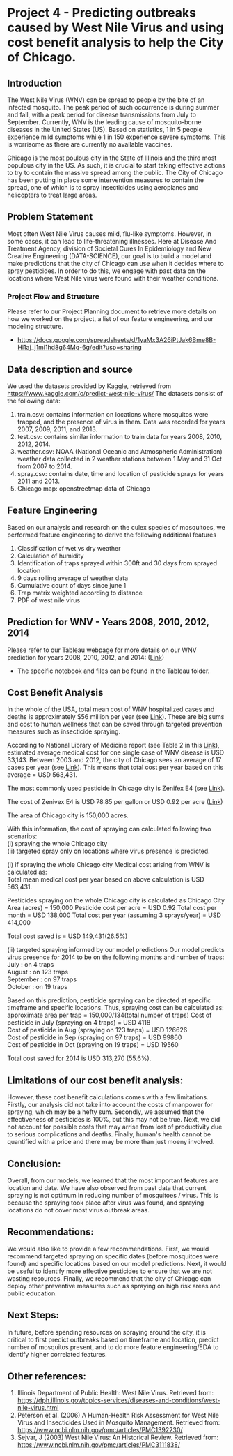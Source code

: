 # Project 4 - Predicting outbreaks caused by West Nile Virus and using cost benefit analysis to help the City of Chicago.

## Introduction

The West Nile Virus (WNV) can be spread to people by the bite of an infected mosquito. The peak period of such occurrence is during summer and fall, with a peak period for disease transmissions from July to September. Currently, WNV is the leading cause of mosquito-borne diseases in the United States (US). Based on statistics, 1 in 5 people experience mild symptoms while 1 in 150 experience severe symptoms. This is worrisome as there are currently no available vaccines.

Chicago is the most poulous city in the State of Illinois and the third most populous city in the US. As such, it is crucial to start taking effective actions to try to contain the massive spread among the public. The City of Chicago has been putting in place some intervention measures to contain the spread, one of which is to spray insecticides using aeroplanes and helicopters to treat large areas.

## Problem Statement

Most often West Nile Virus causes mild, flu-like symptoms. However, in some cases, it can lead to life-threatening illnesses. Here at Disease And Treatment Agency, division of Societal Cures In Epidemiology and New Creative Engineering (DATA-SCIENCE), our goal is to build a model and make predictions that the city of Chicago can use when it decides where to spray pesticides. In order to do this, we engage with past data on the locations where West Nile virus were found with their weather conditions.

### Project Flow and Structure
Please refer to our Project Planning document to retrieve more details on how we worked on the project, a list of our feature engineering, and our modeling structure. 
- https://docs.google.com/spreadsheets/d/1yaMx3A26iPtJak6Bme8B-Hl1aj_j1mi1hd8g64Mq-6g/edit?usp=sharing

## Data description and source

We used the datasets provided by Kaggle, retrieved from https://www.kaggle.com/c/predict-west-nile-virus/
The datasets consist of the following data:
1. train.csv: contains information on locations where mosquitos were trapped, and the presence of virus in them. Data was recorded for years 2007, 2009, 2011, and 2013.
2. test.csv: contains similar information to train data for years 2008, 2010, 2012, 2014.
3. weather.csv: NOAA (National Oceanic and Atmospheric Administration) weather data collected in 2 weather stations between 1 May and 31 Oct from 2007 to 2014.
4. spray.csv: contains date, time and location of pesticide sprays for years 2011 and 2013.
5. Chicago map: openstreetmap data of Chicago

## Feature Engineering
Based on our analysis and research on the culex species of mosquitoes, we performed feature engineering to derive the following additional features
1. Classification of wet vs dry weather
2. Calculation of humidity
3. Identification of traps sprayed within 300ft and 30 days from sprayed location
4. 9 days rolling average of weather data
5. Cumulative count of days since june 1
6. Trap matrix weighted according to distance
7. PDF of west nile virus

## Prediction for WNV - Years 2008, 2010, 2012, 2014
Please refer to our Tableau webpage for more details on our WNV prediction for years 2008, 2010, 2012, and 2014: 
([Link](https://public.tableau.com/app/profile/m.alexander8473/viz/WNV_16660866134960/Story1))
- The specific notebook and files can be found in the Tableau folder.

## Cost Benefit Analysis

In the whole of the USA, total mean cost of WNV hospitalized cases and deaths is approximately $56 million per year (see [Link](https://www.ncbi.nlm.nih.gov/pmc/articles/PMC3945683/)). These are big sums and cost to human wellness that can be saved through targeted prevention measures such as insecticide spraying.

According to National Library of Medicine report (see Table 2 in this [Link](https://www.ncbi.nlm.nih.gov/pmc/articles/PMC3322011/)), estimated average medical cost for one single case of WNV disease is USD 33,143.
Between 2003 and 2012, the city of Chicago sees an average of 17 cases per year (see [Link](https://www.chicago.gov/content/dam/city/depts/cdph/statistics_and_reports/CDInfo_2013_JULY_WNV.pdf)). 
This means that total cost per year based on this average = USD 563,431.

The most commonly used pesticide in Chicago city is Zenifex E4 (see [Link](https://www.chicago.gov/content/dam/city/depts/cdph/Mosquito-Borne-Diseases/Zenivex.pdf)).

The cost of Zenivex E4 is USD 78.85 per gallon or USD 0.92 per acre ([Link](http://www.centralmosquitocontrol.com/-/media/files/centralmosquitocontrol-na/us/resources-lit%20files/2015%20zenivex%20pricing%20brochure.pdf))

The area of Chicago city is 150,000 acres.

With this information, the cost of spraying can calculated following two scenarios:<br>
(i) spraying the whole Chicago city <br>
(ii) targeted spray only on locations where virus presence is predicted.

(i) if spraying the whole Chicago city
Medical cost arising from WNV is calculated as:<br>
    Total mean medical cost per year based on above calculation is USD 563,431.
    
Pesticides spraying on the whole Chicago city is calculated as
Chicago City Area (acres)       = 150,000
Pesticide cost per acre         =  USD 0.92
Total cost per month            = USD 138,000
Total cost per year (assuming 3 sprays/year) = USD 414,000

Total cost saved is =  USD 149,431(26.5%)

(ii) targeted spraying informed by our model predictions
Our model predicts virus presence for 2014 to be on the following months and number of traps:<br>
July : on 4 traps<br>
August : on 123 traps <br>
September : on 97 traps <br>
October : on 19 traps <br>

Based on this prediction, pesticide spraying can be directed at specific timeframe and specific locations.
Thus, spraying cost can be calculated as:
approximate area per trap    = 150,000/134(total number of traps)
Cost of pesticide in July (spraying on 4 traps) =  USD 4118 <br>
Cost of pesticide in Aug (spraying on 123 traps) =  USD 126626<br>
Cost of pesticide in Sep (spraying on 97 traps) =   USD 99860<br>
Cost of pesticide in Oct (spraying on 19 traps) = USD 19560<br>

Total cost saved for 2014 is USD 313,270 (55.6%).

## Limitations of our cost benefit analysis:

However, these cost benefit calculations comes with a few limitations. Firstly, our analysis did not take into account the costs of manpower for spraying, which may be a hefty sum. Secondly, we assumed that the effectiveness of pesticides is 100%, but this may not be true. Next, we did not account for possible costs that may arrise from lost of productivity due to serious complications and deaths. Finally, human's health cannot be quantified with a price and there may be more than just moeny involved.

## Conclusion:

Overall, from our models, we learned that the most important features are location and date. We have also observed from past data that current spraying is not optimum in reducing number of mosquitoes / virus. This is because the spraying took place after virus was found, and spraying locations do not cover most virus outbreak areas.

## Recommendations:

We would also like to provide a few recommendations. First, we would recommend targeted spraying on specific dates (before mosquitoes were found) and specific locations based on our model predictions. Next, it would be useful to identify more effective pesticides to ensure that we are not wasting resources. Finally, we recommend that the city of Chicago can deploy other preventive measures such as spraying on high risk areas and public education.

## Next Steps:

In future, before spending resources on spraying around the city, it is critical to first predict outbreaks based on timeframe and location, predict number of mosquitos present, and to do more feature engineering/EDA to identify higher correlated features.

## Other references:

1. Illinois Department of Public Health: West Nile Virus. Retrieved from: https://dph.illinois.gov/topics-services/diseases-and-conditions/west-nile-virus.html
2. Peterson et al. (2006) A Human-Health Risk Assessment for West Nile Virus and Insecticides Used in Mosquito Management. Retrieved from: https://www.ncbi.nlm.nih.gov/pmc/articles/PMC1392230/
3. Sejvar, J (2003) West Nile Virus: An Historical Review. Retrieved from: https://www.ncbi.nlm.nih.gov/pmc/articles/PMC3111838/

